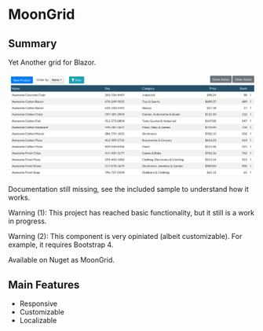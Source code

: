 # MoonGrid

## Summary

Yet Another grid for Blazor.

![Sample screenshot](sample.jpg "Sample screenshot")


Documentation still missing, see the included sample to understand how it works.

Warning (1): This project has reached basic functionality, but it still is a work in progress.

Warning (2): This component is very opiniated (albeit customizable). For example, it requires Bootstrap 4.

Available on Nuget as MoonGrid.

## Main Features

* Responsive
* Customizable
* Localizable
